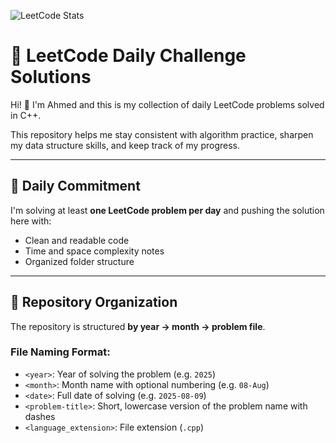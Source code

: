 ![LeetCode Stats](https://leetcode-stats.vercel.app/api/<ahmedlotfy93>?theme=dark)
# 🧠 LeetCode Daily Challenge Solutions

Hi! 👋 I'm Ahmed and this is my collection of daily LeetCode problems solved in C++.

This repository helps me stay consistent with algorithm practice, sharpen my data structure skills, and keep track of my progress.

---

## 📅 Daily Commitment

I'm solving at least **one LeetCode problem per day** and pushing the solution here with:
- Clean and readable code
- Time and space complexity notes
- Organized folder structure

---

## 📁 Repository Organization

The repository is structured **by year → month → problem file**.

### File Naming Format:

- `<year>`: Year of solving the problem (e.g. `2025`)
- `<month>`: Month name with optional numbering (e.g. `08-Aug`)
- `<date>`: Full date of solving (e.g. `2025-08-09`)
- `<problem-title>`: Short, lowercase version of the problem name with dashes
- `<language_extension>`: File extension (`.cpp`)
